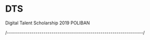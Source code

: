 # DTS
Digital Talent Scholarship 2019 POLIBAN

/-------------------------------------------------------------------/

